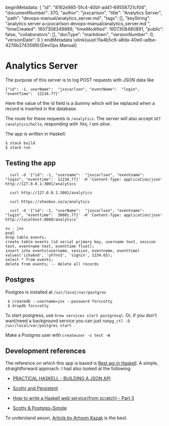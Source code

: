 beginMetadata:
{
    "id": "8162e985-5fc4-40bf-ad41-69558721cf04",
    "documentNumber": 370,
    "author": "jxxcarlson",
    "title": "Analytics Server",
    "path": "devops-manual/analytics_server.md",
    "tags": [],
    "keyString": "analytics server a=jxxcarlson devops-manual/analytics_server.md ",
    "timeCreated": 1607308349889,
    "timeModified": 1607308480891,
    "public": false,
    "collaborators": [],
    "docType": "markdown",
    "versionNumber": 0,
    "versionDate": 0
}
endMetadata
\xlink{uuid:11a4b5c6-a8da-40e0-adbe-4276b2743089}{DevOps Manual}

# Analytics Server

The purpose of this server is to log POST requests with JSON data like

```
{"id": -1, userName":  "jxxcarlson", "eventName":  "login", "eventTime":  12234.77}'
```

Here the value of the id field is a dummy which will be replaced when a record
is inserted in the database.

The route for these requests is `/analytics`.  The  server will also accept
`GET /analytics/hello`, responding with *Yes, I am alive*.

The app is written in Haskell:

```
$ stack build
$ stack run
```

## Testing the app

```
  curl -d '{"id": -1, "username":  "jxxcarlson", "eventname":  "login", "eventtime":  12234.77}' -H 'Content-Type: application/json' http://127.0.0.1:3001/analytics

  curl http://127.0.0.1:3001/analytics

  curl https://shoobox.io/a/analytics
  
  curl -d '{"id": -1, "userName":  "jxxcarlson", "eventname":  "login", "eventtime":  30001.77}' -H 'Content-Type: application/json' http://localhost:8080/analytics'
```

```
su - jxx
psql
drop table events;
create table events (id serial primary key, username text, session text, eventname text, eventtime float);
insert into events(username, session, eventname, eventtime) values('ichabod', 'yh7nn3', 'signin', 1234.65);
select * from events;
delete from events; -- delete all records
```

## Postgres

Postgres is installed at `/usr/local/var/postgres`

```
 $ createdb --username=jxx --password forscotty
 $ dropdb forscotty
```

To start postgress, use `brew services start postgresql`.
Or, if you don't want/need a background service you can just run`pg_ctl -D /usr/local/var/postgres start`

Make a Postgres user with `createuser -s test -W`

## Development references

The reference on which this app is based is [Rest api in Haskell](https://mcksp.com/rest-api-in-haskell). A simple,
straightforward approach.  I had also looked at the following:

- [PRACTICAL HASKELL - BUILDING A JSON API](http://seanhess.github.io/2015/08/19/practical-haskell-json-api.html)

- [Scotty and Persistent](https://www.parsonsmatt.org/2015/05/02/scotty_and_persistent.html)

- [How to write a Haskell web service (from scratch) - Part 3](https://dev.to/parambirs/how-to-write-a-haskell-web-servicefrom-scratch---part-3-5en6)
  
- [Scotty & Postgres-Simple](https://github.com/jorgen/scotty-postgres)
  
To understand aeson, [Article by Artyom Kazak](https://artyom.me/aeson) is the best.

